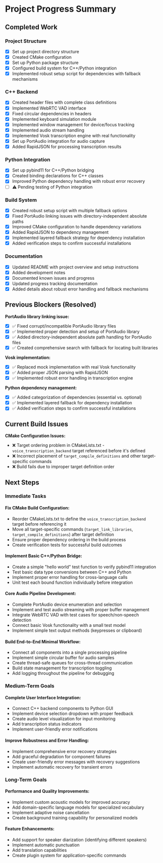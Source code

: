 # Project Progress Summary

## Completed Work

### Project Structure
- [x] Set up project directory structure
- [x] Created CMake configuration
- [x] Set up Python package structure
- [x] Configured build system for C++/Python integration
- [x] Implemented robust setup script for dependencies with fallback mechanisms

### C++ Backend
- [x] Created header files with complete class definitions
- [x] Implemented WebRTC VAD interface
- [x] Fixed circular dependencies in headers
- [x] Implemented keyboard simulation module
- [x] Implemented window management for device/focus tracking
- [x] Implemented audio stream handling
- [x] Implemented Vosk transcription engine with real functionality
- [x] Set up PortAudio integration for audio capture
- [x] Added RapidJSON for processing transcription results

### Python Integration
- [x] Set up pybind11 for C++/Python bridging
- [x] Created binding declarations for C++ classes
- [x] Improved Python dependency handling with robust error recovery
- [ ] ⚠️ Pending testing of Python integration

### Build System
- [x] Created robust setup script with multiple fallback options
- [x] Fixed PortAudio linking issues with directory-independent absolute paths
- [x] Improved CMake configuration to handle dependency variations
- [x] Added RapidJSON to dependency management
- [x] Implemented layered fallback strategy for dependency installation
- [x] Added verification steps to confirm successful installations

### Documentation
- [x] Updated README with project overview and setup instructions
- [x] Added development notes
- [x] Documented known issues and progress
- [x] Updated progress tracking documentation
- [x] Added details about robust error handling and fallback mechanisms

## Previous Blockers (Resolved)

**PortAudio library linking issue:**
- [x] ✅ Fixed corrupt/incompatible PortAudio library files
- [x] ✅ Implemented proper detection and setup of PortAudio library
- [x] ✅ Added directory-independent absolute path handling for PortAudio files
- [x] ✅ Created comprehensive search with fallback for locating built libraries

**Vosk implementation:**
- [x] ✅ Replaced mock implementation with real Vosk functionality
- [x] ✅ Added proper JSON parsing with RapidJSON
- [x] ✅ Implemented robust error handling in transcription engine

**Python dependency management:**
- [x] ✅ Added categorization of dependencies (essential vs. optional)
- [x] ✅ Implemented layered fallback for dependency installation
- [x] ✅ Added verification steps to confirm successful installations

## Current Build Issues

**CMake Configuration Issues:**
- ❌ Target ordering problem in CMakeLists.txt - `voice_transcription_backend` target referenced before it's defined
- ❌ Incorrect placement of `target_compile_definitions` and other target-specific commands
- ❌ Build fails due to improper target definition order

## Next Steps

### Immediate Tasks

#### Fix CMake Build Configuration:
- Reorder CMakeLists.txt to define the `voice_transcription_backend` target before referencing it
- Move all target-specific commands (`target_link_libraries`, `target_compile_definitions`) after target definition
- Ensure proper dependency ordering in the build process
- Create verification tests for successful build outcomes

#### Implement Basic C++/Python Bridge:
- Create a simple "hello world" test function to verify pybind11 integration
- Test basic data type conversions between C++ and Python
- Implement proper error handling for cross-language calls
- Unit test each bound function individually before integration

#### Core Audio Pipeline Development:
- Complete PortAudio device enumeration and selection
- Implement and test audio streaming with proper buffer management
- Integrate WebRTC VAD with test cases for speech/non-speech detection
- Connect basic Vosk functionality with a small test model
- Implement simple text output methods (keypresses or clipboard)

#### Build End-to-End Minimal Workflow:
- Connect all components into a single processing pipeline
- Implement simple circular buffer for audio samples
- Create thread-safe queues for cross-thread communication
- Build state management for transcription toggling
- Add logging throughout the pipeline for debugging

### Medium-Term Goals

#### Complete User Interface Integration:
- Connect C++ backend components to Python GUI
- Implement device selection dropdown with proper feedback
- Create audio level visualization for input monitoring
- Add transcription status indicators
- Implement user-friendly error notifications

#### Improve Robustness and Error Handling:
- Implement comprehensive error recovery strategies
- Add graceful degradation for component failures
- Create user-friendly error messages with recovery suggestions
- Implement automatic recovery for transient errors

### Long-Term Goals

#### Performance and Quality Improvements:
- Implement custom acoustic models for improved accuracy
- Add domain-specific language models for specialized vocabulary
- Implement adaptive noise cancellation
- Create background training capability for personalized models

#### Feature Enhancements:
- Add support for speaker diarization (identifying different speakers)
- Implement automatic punctuation
- Add translation capabilities
- Create plugin system for application-specific commands
